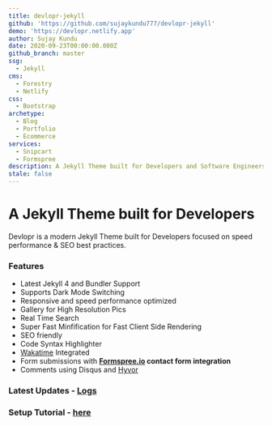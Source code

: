 ```yaml
---
title: devlopr-jekyll
github: 'https://github.com/sujaykundu777/devlopr-jekyll'
demo: 'https://devlopr.netlify.app'
author: Sujay Kundu
date: 2020-09-23T00:00:00.000Z
github_branch: master
ssg:
  - Jekyll
cms:
  - Forestry
  - Netlify
css:
  - Bootstrap
archetype:
  - Blog
  - Portfolio
  - Ecommerce
services:
  - Snipcart
  - Formspree
description: A Jekyll Theme built for Developers and Software Engineers, Dark Mode Supported
stale: false
---
```


# A Jekyll Theme built for Developers

Devlopr is a modern Jekyll Theme built for Developers focused on speed performance & SEO best practices.

### Features

* Latest Jekyll 4 and Bundler Support
* Supports Dark Mode Switching
* Responsive and speed performance optimized
* Gallery for High Resolution Pics
* Real Time Search
* Super Fast Minfification for Fast Client Side Rendering
* SEO friendly
* Code Syntax Highlighter
* [Wakatime](https://wakatime.com) Integrated
* Form submissions with **[Formspree.io](https://formspree.io/) contact form integration**
* Comments using Disqus and [Hyvor](https://hyvor.com)

### Latest Updates - [Logs](https://opencollective.com/devlopr-jekyll#section-updates)

### Setup Tutorial - [here](https://blog.sujaykundu.com/using-devlopr-jekyll-to-create-a-static-website-and-host-for-free-using-github-pages-cjwgqd96u001ezws1v8linwdk)
